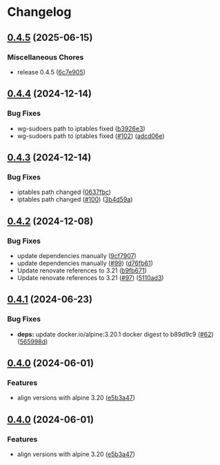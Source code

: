 # Changelog

## [0.4.5](https://github.com/toanju/wgc/compare/0.4.4...0.4.5) (2025-06-15)


### Miscellaneous Chores

* release 0.4.5 ([6c7e905](https://github.com/toanju/wgc/commit/6c7e9056d71239c45599da4bf8e457896e8e3aa9))

## [0.4.4](https://github.com/toanju/wgc/compare/0.4.3...0.4.4) (2024-12-14)


### Bug Fixes

* wg-sudoers path to iptables fixed ([b3926e3](https://github.com/toanju/wgc/commit/b3926e3feead8ef1c1c894a4fe5e4e47dc906642))
* wg-sudoers path to iptables fixed ([#102](https://github.com/toanju/wgc/issues/102)) ([adcd06e](https://github.com/toanju/wgc/commit/adcd06efc113dc495147d5032f3cf38c793d3768))

## [0.4.3](https://github.com/toanju/wgc/compare/0.4.2...0.4.3) (2024-12-14)


### Bug Fixes

* iptables path changed ([0637fbc](https://github.com/toanju/wgc/commit/0637fbc71719ac578ceee5acec76321b427f426b))
* iptables path changed ([#100](https://github.com/toanju/wgc/issues/100)) ([3b4d59a](https://github.com/toanju/wgc/commit/3b4d59acf02165d5f01ef859509a11d8ed560432))

## [0.4.2](https://github.com/toanju/wgc/compare/0.4.1...0.4.2) (2024-12-08)


### Bug Fixes

* update dependencies manually ([9cf7907](https://github.com/toanju/wgc/commit/9cf790725c433fbb22fa562cf036115c6dd8a13f))
* update dependencies manually ([#99](https://github.com/toanju/wgc/issues/99)) ([d76fb61](https://github.com/toanju/wgc/commit/d76fb611360ceb4d1bd2dcf7c48b8a252a9b2d03))
* Update renovate references to 3.21 ([b9fb671](https://github.com/toanju/wgc/commit/b9fb67161013385656530a535951fc2b15b28cc6))
* Update renovate references to 3.21 ([#97](https://github.com/toanju/wgc/issues/97)) ([5110ad3](https://github.com/toanju/wgc/commit/5110ad300dee64df25c8fd86f5afbd7dfdd4f20c))

## [0.4.1](https://github.com/toanju/wgc/compare/0.4.0...0.4.1) (2024-06-23)


### Bug Fixes

* **deps:** update docker.io/alpine:3.20.1 docker digest to b89d9c9 ([#62](https://github.com/toanju/wgc/issues/62)) ([565998d](https://github.com/toanju/wgc/commit/565998d9110c70f5f4faa4ee7bacdc25e685750e))

## [0.4.0](https://github.com/toanju/wgc/compare/0.3.0...0.4.0) (2024-06-01)


### Features

* align versions with alpine 3.20 ([e5b3a47](https://github.com/toanju/wgc/commit/e5b3a477dbc3325b43ad1af04d2df5bcb7d3badf))

## [0.4.0](https://github.com/toanju/wgc/compare/v0.3.0...v0.4.0) (2024-06-01)


### Features

* align versions with alpine 3.20 ([e5b3a47](https://github.com/toanju/wgc/commit/e5b3a477dbc3325b43ad1af04d2df5bcb7d3badf))
